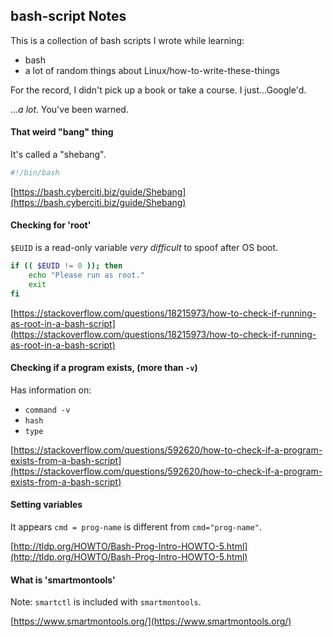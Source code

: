 ## bash-script Notes

This is a collection of bash scripts I wrote while learning:

- bash
- a lot of random things about Linux/how-to-write-these-things

For the record, I didn't pick up a book or take a course. I just...Google'd. 

...*a lot*. You've been warned.

#### That weird "bang" thing

It's called a "shebang".

```bash
#!/bin/bash
```

[https://bash.cyberciti.biz/guide/Shebang](https://bash.cyberciti.biz/guide/Shebang)

#### Checking for 'root'

`$EUID` is a read-only variable *very difficult* to spoof after OS boot.

```bash
if (( $EUID != 0 )); then
	echo "Please run as root."
	exit
fi
```

[https://stackoverflow.com/questions/18215973/how-to-check-if-running-as-root-in-a-bash-script](https://stackoverflow.com/questions/18215973/how-to-check-if-running-as-root-in-a-bash-script)


#### Checking if a program exists, (more than `-v`)

Has information on:

- `command -v`
- `hash`
- `type`

[https://stackoverflow.com/questions/592620/how-to-check-if-a-program-exists-from-a-bash-script](https://stackoverflow.com/questions/592620/how-to-check-if-a-program-exists-from-a-bash-script)


#### Setting variables

It appears `cmd = prog-name` is different from `cmd="prog-name"`.

[http://tldp.org/HOWTO/Bash-Prog-Intro-HOWTO-5.html](http://tldp.org/HOWTO/Bash-Prog-Intro-HOWTO-5.html)


#### What is 'smartmontools'

Note: `smartctl` is included with `smartmontools`.

[https://www.smartmontools.org/](https://www.smartmontools.org/)